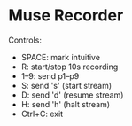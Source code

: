 # Muse Recorder

Controls:
- SPACE: mark intuitive
- R: start/stop 10s recording
- 1–9: send p1–p9
- S: send 's' (start stream)
- D: send 'd' (resume stream)
- H: send 'h' (halt stream)
- Ctrl+C: exit
